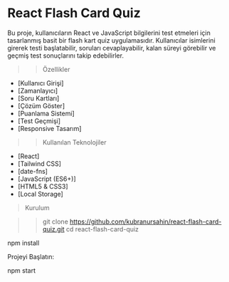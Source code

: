 # React Flash Card Quiz
Bu proje, kullanıcıların React ve JavaScript bilgilerini test etmeleri için tasarlanmış basit bir flash kart quiz uygulamasıdır. 
Kullanıcılar isimlerini girerek testi başlatabilir, soruları cevaplayabilir, kalan süreyi görebilir ve geçmiş test sonuçlarını takip edebilirler.

>> Özellikler

- [Kullanıcı Girişi]
- [Zamanlayıcı]
- [Soru Kartları]
- [Çözüm Göster]
- [Puanlama Sistemi]
- [Test Geçmişi]
- [Responsive Tasarım]

>> Kullanılan Teknolojiler

- [React]
- [Tailwind CSS]
- [date-fns]
- [JavaScript (ES6+)]
- [HTML5 & CSS3]
- [Local Storage]

>  Kurulum

>> git clone https://github.com/kubranursahin/react-flash-card-quiz.git
>> cd react-flash-card-quiz


npm install

Projeyi Başlatın:

npm start
